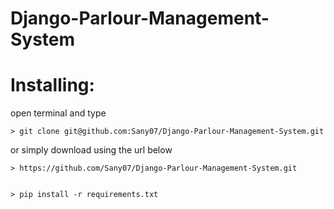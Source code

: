 # Django-Parlour-Management-System



# Installing:

open terminal and type

    > git clone git@github.com:Sany07/Django-Parlour-Management-System.git

or simply download using the url below

    > https://github.com/Sany07/Django-Parlour-Management-System.git
  
  
    > pip install -r requirements.txt
